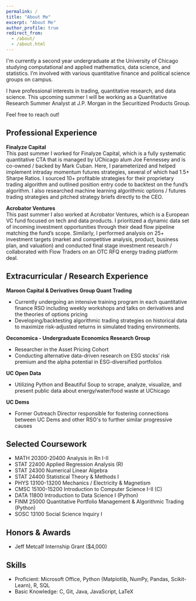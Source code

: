 ```yaml
---
permalink: /
title: "About Me"
excerpt: "About Me"
author_profile: true
redirect_from: 
  - /about/
  - /about.html
---
```


I'm currently a second year undergraduate at the University of Chicago studying computational and applied mathematics, data science, and statistics. I’m involved with various quantitative finance and political science groups on campus.

I have professional interests in trading, quantitative research, and data science. This upcoming summer I will be working as a Quantitative Research Summer Analyst at J.P. Morgan in the Securitized Products Group.

Feel free to reach out!

Professional Experience
------
**Finalyze Capital**<br />
This past summer I worked for Finalyze Capital, which is a fully systematic quantitative CTA that is managed by UChicago alum Joe Fennessey and is co-owned / backed by Mark Cuban. Here, I parameterized and helped implement intraday momentum futures strategies, several of which had 1.5+ Sharpe Ratios. I sourced 10+ profitable strategies for their proprietary trading algorithm and outlined position entry code to backtest on the fund’s algorithm. I also researched machine learning algorithmic options / futures trading strategies and pitched strategy briefs directly to the CEO.

**Acrobator Ventures**<br />
This past summer I also worked at Acrobator Ventures, which is a European VC fund focused on tech and data products. I prioritized a dynamic data set of incoming investment opportunities through their dead flow pipeline matching the fund’s scope. Similarly, I performed analysis on 25+ investment targets (market and competitive analysis, product, business plan, and valuation) and conducted final stage investment research / collaborated with Flow Traders on an OTC RFQ energy trading platform deal.

Extracurricular / Research Experience
------

**Maroon Capital & Derivatives Group Quant Trading**<br />
- Currently undergoing an intensive training program in each quantitative finance RSO including weekly workshops and talks on derivatives and the theories of options pricing
- Developing/backtesting algorithmic trading strategies on historical data to maximize risk-adjusted returns in simulated trading environments.

**Oeconomica - Undergraduate Economics Research Group**<br />
- Researcher in the Asset Pricing Cohort
- Conducting alternative data-driven research on ESG stocks’ risk premium and the alpha potential in ESG-diversified portfolios

**UC Open Data**<br />
- Utilizing Python and Beautiful Soup to scrape, analyze, visualize, and present public data about energy/water/food waste at UChicago

**UC Dems**<br />
- Former Outreach Director responsible for fostering connections between UC Dems and other RSO's to further similar progressive causes

Selected Coursework
------

- MATH 20300-20400 Analysis in Rn I-II
- STAT 22400 Applied Regression Analysis (R)
- STAT 24300 Numerical Linear Algebra
- STAT 24400 Statistical Theory & Methods I
- PHYS 13100-13200 Mechanics / Electricity & Magnetism
- CMSC 15100-15200 Introduction to Computer Science I-II (C)
- DATA 11800 Introduction to Data Science I (Python)
- FINM 25000 Quantitative Portfolio Management & Algorithmic Trading (Python)
- SOSC 13100 Social Science Inquiry I

Honors & Awards
------
- Jeff Metcalf Internship Grant ($4,000)

Skills
------
- Proficient: Microsoft Office, Python (Matplotlib, NumPy, Pandas, Scikit-Learn), R, SQL
- Basic Knowledge: C, Git, Java, JavaScript, LaTeX
